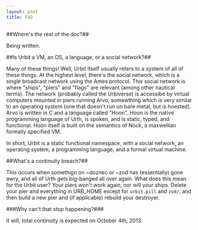 ```yaml
---
layout: post
title: FAQ
---
```



##Where's the rest of the doc?##

Being written.

##Is Urbit a VM, an OS, a language, or a social network?##

Many of these things! Well, Urbit itself usually refers to a system of all of these things. At the highest level, there's the social network, which is a single broadcast network using the Ames protocol. This social network is where "ships", "piers" and "flags" are relevant (among other nautical terms). The network (probably called the Urbiverse) is accessibe by virtual computers mounted in piers running Arvo, somewthing which is very similar to an operating system (one that doesn't run on bare metal, but is hoested). Arvo is written in C and a language called "Hoon". Hoon is the native programming language of Urth, is spoken, and is static, typed, and functional. Hoon itself is built on the semantics of Nock, a maxwellian formally specified VM.

In short, Urbit is a static functional namespace, with a social network, an operating system, a programming language, and a formal virtual machine.

##What's a continuity breach?##

This occurs when somethign on ~doznec or ~zod has (essentially) gone awry, and all of Urth gets big-banged all over again. What does this mean for the Urbit user? Your piers won't work again, nor will your ships. Delete your pier and everything in URB_HOME except for `urbit.pill` and `zod/`, and then build a new pier and (if applicable) rebuild your destroyer.

###Why can't that stop happening?###

It will, total continuity is expected on October 4th, 2013.



